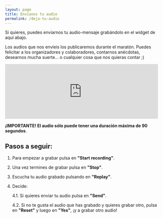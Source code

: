 ```yaml
---
layout: page
title: Envíanos tu audio
permalink: /deja-tu-audio
---
```


Si quieres, puedes enviarnos tu audio-mensaje grabándolo en el widget de aquí abajo.

Los audios que nos envíeis los publicaremos durante el maratón. Puedes felicitar a los organizadores y colaboradores, contarnos anécdotas, desearnos mucha suerte... o cualquier cosa que nos quieras contar ;)

<iframe src="https://www.speakpipe.com/widget/inline/yxq7g04nf2lgwbweidm5vtgppoxdzj0c" frameborder="0" width="100%" height="180px"></iframe>

**¡IMPORTANTE! El audio sólo puede tener una duración máxima de 90 segundos**.

## Pasos a seguir:

1. Para empezar a grabar pulsa en **"Start recording"**.

2. Una vez termines de grabar pulsa en **"Stop"**.

3. Escucha tu audio grabado pulsando en **"Replay"**.

4. Decide:

    4.1. Si quieres enviar tu audio pulsa en **"Send"**.

    4.2. Si no te gusta el audio que has grabado y quieres grabar otro, pulsa en **"Reset"** y luego en **"Yes"**, ¡y a grabar otro audio!
